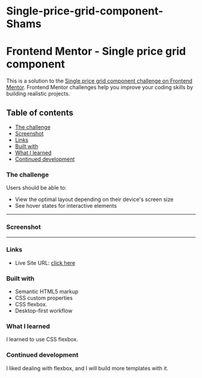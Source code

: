 # Single-price-grid-component-Shams

# Frontend Mentor - Single price grid component

This is a solution to the [Single price grid component challenge on Frontend Mentor](https://www.frontendmentor.io/challenges/single-price-grid-component-5ce41129d0ff452fec5abbbc). Frontend Mentor challenges help you improve your coding skills by building realistic projects. 

## Table of contents
  - [The challenge](#the-challenge)
  - [Screenshot](#screenshot)
  - [Links](#links)
  - [Built with](#built-with)
  - [What I learned](#what-i-learned)
  - [Continued development](#continued-development)

### The challenge

Users should be able to:

- View the optimal layout depending on their device's screen size
- See hover states for interactive elements

---

### Screenshot

<!-- <div display='flex'>
  <img src ='https://i.ibb.co/bF0K1xr/screencapture-192-168-1-11-5501-index-html-2022-04-12-01-22-58.png" alt="screencapture-192-168-1-11-5501-index-html-2022-04-12-01-22-58' width="500" height="250">
</div>
<div display='flex'>
<img src="https://i.ibb.co/NNcZ2yZ/screencapture-ninjas-t-github-io-Single-price-grid-component-Shams-2022-04-12-01-33-29.png" width='190' height='250' />
</div> -->

---

### Links

- Live Site URL: [click here](https://ninjas-t.github.io/Single-price-grid-component-Shams/)

### Built with

- Semantic HTML5 markup
- CSS custom properties
- CSS flexbox.
- Desktop-first workflow

### What I learned

I learned to use CSS flexbox.

### Continued development

I liked dealing with flexbox, and I will build more templates with it.

